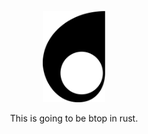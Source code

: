 <p align="center">
  <img src="https://github.com/jw/brt/blob/main/docs/brt.svg?raw=true" width="20%" alt="brt"/>
</p>
<p align="center">
  This is going to be btop in rust.
</p>
